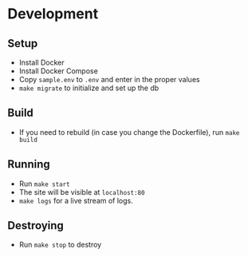 # Development

## Setup
- Install Docker
- Install Docker Compose
- Copy `sample.env` to `.env` and enter in the proper values
- `make migrate` to initialize and set up the db

## Build
- If you need to rebuild (in case you change the Dockerfile), run `make build`

## Running 
- Run `make start` 
- The site will be visible at `localhost:80`
- `make logs` for a live stream of logs.

## Destroying 
- Run `make stop` to destroy